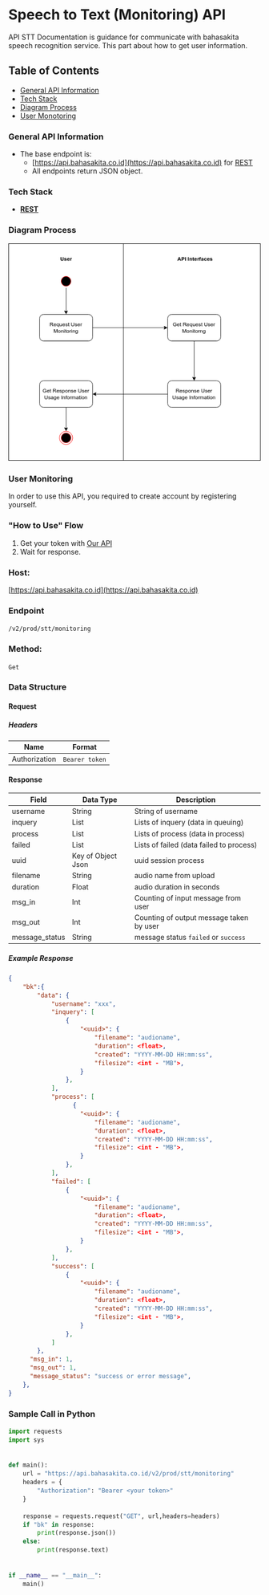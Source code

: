 # **Speech to Text (Monitoring) API**
API STT Documentation is guidance for communicate with bahasakita speech recognition service. This part about how to get user information.

## **Table of Contents**
  - [General API Information](#general-api-information)
  - [Tech Stack](#tech-stack)
  - [Diagram Process](#diagram-process)
  - [User Monotoring](#user-monitoring) 

### **General API Information**
  - The base endpoint is: 
    - [https://api.bahasakita.co.id](https://api.bahasakita.co.id) for [REST](https://restfulapi.net/)
     - All endpoints return JSON object.

### **Tech Stack**
  - **[REST](https://restfulapi.net/)**

### **Diagram Process**
  ![Diagram Process](/asset/stt-user-monitor.png "Diagram Process")
 
 
### **User Monitoring**
  In order to use this API, you required to create account by registering yourself.

### **"How to Use" Flow**
  1. Get your token with [Our API](./Auth-API.md) 
  2. Wait for response.
   
### **Host:**
  [https://api.bahasakita.co.id](https://api.bahasakita.co.id)

### **Endpoint**
  `/v2/prod/stt/monitoring`

### **Method:**
  `Get`

### **Data Structure**
#### **Request**
##### **Headers**
  | Name | Format |
  | ------ | ------ |
  | Authorization | `Bearer token` |

#### **Response**
  | Field | Data Type | Description |
  | ------ | ------ | ------ |
  | username | String | String of username |
  | inquery | List | Lists of inquery (data in queuing) |
  | process | List | Lists of process (data in process) |
  | failed | List | Lists of failed (data failed to process) |
  | uuid | Key of Object Json | uuid session process |
  | filename | String | audio name from upload |
  | duration | Float | audio duration in seconds |
  | msg_in | Int | Counting of input message from user |
  | msg_out | Int |  Counting of output message taken by user |
  | message_status | String | message status `failed` or `success` |

##### **Example Response**
```json
{
    "bk":{
        "data": {
            "username": "xxx",
            "inquery": [
                {
                    "<uuid>": {
                        "filename": "audioname",
                        "duration": <float>,
                        "created": "YYYY-MM-DD HH:mm:ss",
                        "filesize": <int - "MB">,  
                    }
                },
            ],
            "process": [
                  {
                    "<uuid>": {
                        "filename": "audioname",
                        "duration": <float>,
                        "created": "YYYY-MM-DD HH:mm:ss",
                        "filesize": <int - "MB">, 
                    }
                },
            ],
            "failed": [
                {
                    "<uuid>": {
                        "filename": "audioname",
                        "duration": <float>,
                        "created": "YYYY-MM-DD HH:mm:ss",
                        "filesize": <int - "MB">, 
                    }
                },
            ],
            "success": [
                {
                    "<uuid>": {
                        "filename": "audioname",
                        "duration": <float>,
                        "created": "YYYY-MM-DD HH:mm:ss",
                        "filesize": <int - "MB">, 
                    }
                },
            ]
        },
      "msg_in": 1,
      "msg_out": 1,
      "message_status": "success or error message",
    },
}

```

### **Sample Call in Python**
```python
import requests
import sys


def main():
    url = "https://api.bahasakita.co.id/v2/prod/stt/monitoring"
    headers = {
        "Authorization": "Bearer <your token>"
    }

    response = requests.request("GET", url,headers=headers)
    if "bk" in response:
        print(response.json())
    else:
        print(response.text)


if __name__ == "__main__":
    main()

```
